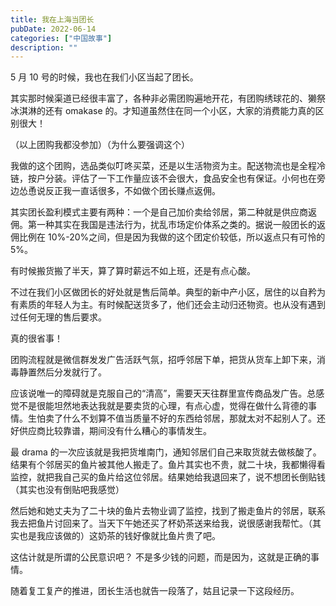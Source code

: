 ```yaml
---
title: 我在上海当团长
pubDate: 2022-06-14
categories: ["中国故事"]
description: ""
---
```


5 月 10 号的时候，我也在我们小区当起了团长。

其实那时候渠道已经很丰富了，各种非必需团购遍地开花，有团购绣球花的、獭祭冰淇淋的还有 omakase 的。才知道虽然住在同一个小区，大家的消费能力真的区别很大！

（以上团购我都没参加）（为什么要强调这个）

我做的这个团购，选品类似叮咚买菜，还是以生活物资为主。配送物流也是全程冷链，按户分装。评估了一下工作量应该不会很大，食品安全也有保证。小何也在旁边怂恿说反正我一直话很多，不如做个团长赚点返佣。

其实团长盈利模式主要有两种：一个是自己加价卖给邻居，第二种就是供应商返佣。第一种其实在我国是违法行为，扰乱市场定价体系之类的。据说一般团长的返佣比例在 10%-20%之间，但是因为我做的这个团定价较低，所以返点只有可怜的 5%。

有时候搬货搬了半天，算了算时薪远不如上班，还是有点心酸。

不过在我们小区做团长的好处就是售后简单。典型的新中产小区，居住的以自矜为有素质的年轻人为主。有时候配送货多了，他们还会主动归还物资。也从没有遇到过任何无理的售后要求。

真的很省事！

团购流程就是微信群发发广告活跃气氛，招呼邻居下单，把货从货车上卸下来，消毒静置然后分发就行了。

应该说唯一的障碍就是克服自己的“清高”，需要天天往群里宣传商品发广告。总感觉不是很能坦然地表达我就是要卖货的心理，有点心虚，觉得在做什么背德的事情。生怕卖了什么不划算不值当质量不好的东西给邻居，那就太对不起别人了。还好供应商比较靠谱，期间没有什么糟心的事情发生。

最 drama 的一次应该就是我把货堆南门，通知邻居们自己来取货就去做核酸了。结果有个邻居买的鱼片被其他人搬走了。鱼片其实也不贵，就二十块，我都懒得看监控，就把我自己买的鱼片给这位邻居。结果她给我退回来了，说不想团长倒贴钱（其实也没有倒贴吧我感觉）

然后她和她丈夫为了二十块的鱼片去物业调了监控，找到了搬走鱼片的邻居，联系我去把鱼片讨回来了。当天下午她还买了杯奶茶送来给我，说很感谢我帮忙。（其实也是我应该做的）这奶茶的钱好像就比鱼片贵了吧。

这估计就是所谓的公民意识吧？ 不是多少钱的问题，而是因为，这就是正确的事情。

随着复工复产的推进，团长生活也就告一段落了，姑且记录一下这段经历。
